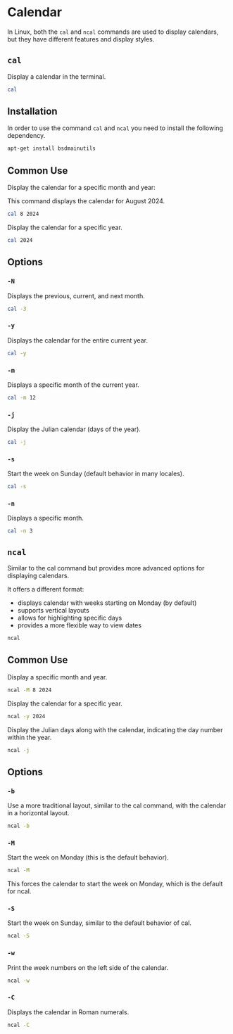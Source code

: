 # Calendar

In Linux, both the `cal` and `ncal` commands are used to display calendars, but they have different features and display styles.

## `cal`

Display a calendar in the terminal.

```sh
cal
```

## Installation

In order to use the command `cal` and `ncal` you need to install the following dependency.

```sh
apt-get install bsdmainutils
```

## Common Use

Display the calendar for a specific month and year:

This command displays the calendar for August 2024.

```sh
cal 8 2024
```

Display the calendar for a specific year.

```sh
cal 2024
```

## Options

### `-N`

Displays the previous, current, and next month.

```sh
cal -3
```

### `-y`

Displays the calendar for the entire current year.

```sh
cal -y
```

### `-m`

Displays a specific month of the current year.

```sh
cal -m 12
```

### `-j`

Display the Julian calendar (days of the year).

```sh
cal -j
```

### `-s`

Start the week on Sunday (default behavior in many locales).

```sh
cal -s
```

### `-n`

Displays a specific month.

```sh
cal -n 3
```

## `ncal`

Similar to the cal command but provides more advanced options for displaying calendars.

It offers a different format:

- displays calendar with weeks starting on Monday (by default)
- supports vertical layouts
- allows for highlighting specific days
- provides a more flexible way to view dates

```sh
ncal
```

## Common Use

Display a specific month and year.

```sh
ncal -M 8 2024
```

Display the calendar for a specific year.

```sh
ncal -y 2024
```

Display the Julian days along with the calendar, indicating the day number within the year.

```sh
ncal -j
```

## Options

### `-b`

Use a more traditional layout, similar to the cal command, with the calendar in a horizontal layout.

```sh
ncal -b
```

### `-M`

Start the week on Monday (this is the default behavior).

```sh
ncal -M
```

This forces the calendar to start the week on Monday, which is the default for ncal.

### `-S`

Start the week on Sunday, similar to the default behavior of cal.

```sh
ncal -S
```

### `-w`

Print the week numbers on the left side of the calendar.

```sh
ncal -w
```

### `-C`

Displays the calendar in Roman numerals.

```sh
ncal -C
```
